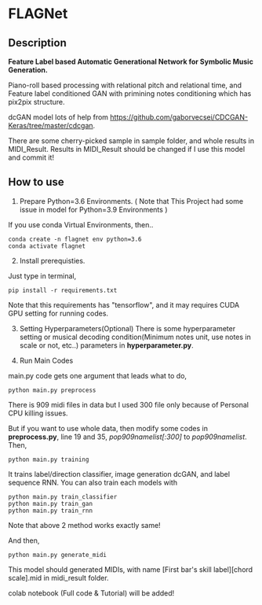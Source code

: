 # FLAGNet

## Description

**Feature Label based Automatic Generational Network for Symbolic Music Generation.**

Piano-roll based processing with relational pitch and relational time, and Feature label conditioned GAN with primining notes conditioning which has pix2pix structure. 

dcGAN model lots of help from https://github.com/gaborvecsei/CDCGAN-Keras/tree/master/cdcgan.

There are some cherry-picked sample in sample folder, and whole results in MIDI_Result. Results in MIDI_Result should be changed if I use this model and commit it!

## How to use

1. Prepare Python=3.6 Environments. ( Note that This Project had some issue in model for Python=3.9 Environments )

If you use conda Virtual Environments, then..

    conda create -n flagnet env python=3.6
    conda activate flagnet

2. Install prerequisties.

Just type in terminal, 

    pip install -r requirements.txt

Note that this requirements has "tensorflow", and it may requires CUDA GPU setting for running codes. 

3. Setting Hyperparameters(Optional)
There is some hyperparameter setting or musical decoding condition(Minimum notes unit, use notes in scale or not, etc..) parameters in **hyperparameter.py**.

4. Run Main Codes

main.py code gets one argument that leads what to do,

    python main.py preprocess
    
There is 909 midi files in data but I used 300 file only because of Personal CPU killing issues.

But if you want to use whole data, then modify some codes in **preprocess.py**, line 19 and 35, *pop909namelist[:300]* to *pop909namelist*. Then,

    python main.py training
  
It trains label/direction classifier, image generation dcGAN, and label sequence RNN.
You can also train each models with

    python main.py train_classifier
    python main.py train_gan
    python main.py train_rnn

Note that above 2 method works exactly same!

And then,

    python main.py generate_midi
    
    
This model should generated MIDIs, with name [First bar's skill label][chord scale].mid in midi_result folder.
 
colab notebook (Full code & Tutorial) will be added!

